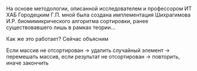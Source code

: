 На основе методологии, описанной исследователем и профессором ИТ ХАБ Городецким Г.П. мной была создана имплементация Шихрагимова И.Р. биомимикрического алгоритма сортировки, ранее существовавшего лишь в рамках теории...

Как же это работает? Сейчас объясним

Если массив не отсортирован -> удалить случайный элемент -> перемешать массив, eсли результат не отсортирован -> повторить, иначе закончить
